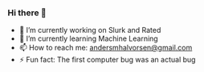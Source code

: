 ### Hi there 👋

- 🔭 I’m currently working on Slurk and Rated
- 🌱 I’m currently learning Machine Learning
- 📫 How to reach me: andersmhalvorsen@gmail.com
- ⚡ Fun fact: The first computer bug was an actual bug

<!--
**andersmh/andersmh** is a ✨ _special_ ✨ repository because its `README.md` (this file) appears on your GitHub profile.

Here are some ideas to get you started:

- 🔭 I’m currently working on ...
- 🌱 I’m currently learning ...
- 👯 I’m looking to collaborate on ...
- 🤔 I’m looking for help with ...
- 💬 Ask me about ...
- 📫 How to reach me: ...
- 😄 Pronouns: ...
- ⚡ Fun fact: ...
-->
